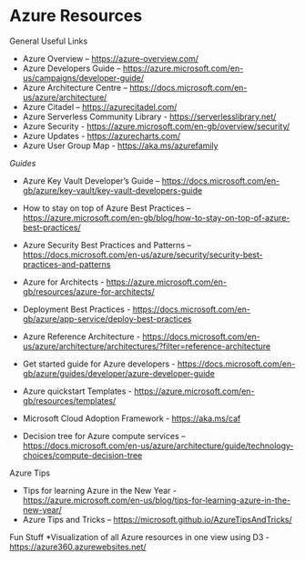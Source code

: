# Azure Resources
General Useful Links

* Azure Overview – https://azure-overview.com/
* Azure Developers Guide – https://azure.microsoft.com/en-us/campaigns/developer-guide/
* Azure Architecture Centre – https://docs.microsoft.com/en-us/azure/architecture/
* Azure Citadel – https://azurecitadel.com/
* Azure Serverless Community Library - https://serverlesslibrary.net/
* Azure Security - https://azure.microsoft.com/en-gb/overview/security/
* Azure Updates - https://azurecharts.com/
* Azure User Group Map - https://aka.ms/azurefamily


*Guides*
* Azure Key Vault Developer’s Guide – https://docs.microsoft.com/en-gb/azure/key-vault/key-vault-developers-guide
* How to stay on top of Azure Best Practices – https://azure.microsoft.com/en-gb/blog/how-to-stay-on-top-of-azure-best-practices/
* Azure Security Best Practices and Patterns – https://docs.microsoft.com/en-us/azure/security/security-best-practices-and-patterns
* Azure for Architects - https://azure.microsoft.com/en-gb/resources/azure-for-architects/
* Deployment Best Practices - https://docs.microsoft.com/en-gb/azure/app-service/deploy-best-practices
* Azure Reference Architecture - https://docs.microsoft.com/en-us/azure/architecture/architectures/?filter=reference-architecture
* Get started guide for Azure developers - https://docs.microsoft.com/en-gb/azure/guides/developer/azure-developer-guide
* Azure quickstart Templates - https://azure.microsoft.com/en-gb/resources/templates/
* Microsoft Cloud Adoption Framework - https://aka.ms/caf
	

* Decision tree for Azure compute services – https://docs.microsoft.com/en-us/azure/architecture/guide/technology-choices/compute-decision-tree

Azure Tips 
* Tips for learning Azure in the New Year - https://azure.microsoft.com/en-us/blog/tips-for-learning-azure-in-the-new-year/
* Azure Tips and Tricks – https://microsoft.github.io/AzureTipsAndTricks/


Fun Stuff
*Visualization of all Azure resources in one view using D3 - https://azure360.azurewebsites.net/

